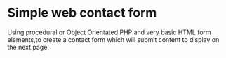 # Simple web contact form
Using procedural or Object Orientated PHP and very basic HTML form elements,to create a contact form which will submit content to display on the next page.
